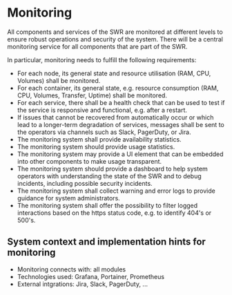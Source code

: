 # Monitoring

All components and services of the SWR are monitored at different levels to ensure robust operations and security of the system. There will be a central monitoring service for all components that are part of the SWR.

In particular, monitoring needs to fulfill the following requirements:

- For each node, its general state and resource utilisation (RAM, CPU, Volumes) shall be monitored.
- For each container, its general state, e.g. resource consumption (RAM, CPU, Volumes, Transfer, Uptime) shall be monitored.
- For each service, there shall be a health check that can be used to test if the service is responsive and functional, e.g. after a restart.
- If issues that cannot be recovered from automatically occur or which lead to a longer-term degradation of services, messages shall be sent to the operators via channels such as Slack, PagerDuty, or Jira.
- The monitoring system shall provide availability statistics.
- The monitoring system should provide usage statistics.
- The monitoring system may provide a UI element that can be embedded into other components to make usage transparent.
- The monitoring system should provide a dashboard to help system operators with understanding the state of the SWR and to debug incidents, including possible security incidents.
- The monitoring system shall collect warning and error logs to provide guidance for system administrators.
- The monitoring system shall offer the possibility to filter logged interactions based on the https status code, e.g. to identify 404's or 500's.

## System context and implementation hints for monitoring

- Monitoring connects with: all modules
- Technologies used: Grafana, Portainer, Prometheus
- External intgrations: Jira, Slack, PagerDuty, ... 
